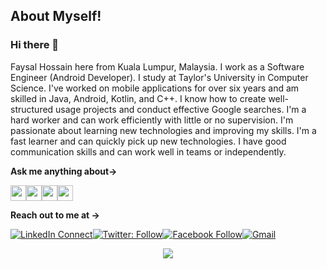 
## About Myself!

### Hi there 👋

Faysal Hossain here from Kuala Lumpur, Malaysia. I work as a Software Engineer (Android Developer). I study at Taylor's University in Computer Science. I've worked on mobile applications for over six years and am skilled in Java, Android, Kotlin, and C++. I know how to create well-structured usage projects and conduct effective Google searches. I'm a hard worker and can work efficiently with little or no supervision. I'm passionate about learning new technologies and improving my skills. I'm a fast learner and can quickly pick up new technologies. I have good communication skills and can work well in teams or independently.

**Ask me anything about→**

<img src='https://img.shields.io/badge/Java-ED8B00?&style=for-the-badge&logo=java&logoColor=white' height='25'/><img src='https://img.shields.io/badge/kotlin-%230095D5.svg?&style=for-the-badge&logo=kotlin&logoColor=white' height='25'/><img src='https://img.shields.io/badge/Android-3DDC84?logo=android&logoColor=white&style=for-the-badge' height='25'/><img src='https://img.shields.io/badge/Python-3776AB?&style=for-the-badge&logo=python&logoColor=white' height='25'/>
  
  **Reach out to me at →**

[![LinkedIn Connect](https://img.shields.io/badge/LinkedIn-0077B5?style=for-the-badge&logo=linkedin&logoColor=white)](https://www.linkedin.com/in/fsfaysalcse/)[![Twitter: Follow](https://img.shields.io/badge/Twitter-1DA1F2?style=for-the-badge&logo=twitter&logoColor=white)](https://twitter.com/fsfaysalcse)[![Facebook Follow](https://img.shields.io/badge/Facebook-1877F2?style=for-the-badge&logo=facebook&logoColor=white)](https://www.facebook.com/fsfaysalcse/)[![Gmail](https://img.shields.io/badge/Gmail-D14836?style=for-the-badge&logo=gmail&logoColor=white)](mailto:fsfoysal15@gmail.com?subject=From%20GitHub&body=Hi,%20there.%20Found%20you%20from%20GitHub.)
<p align = "center">
<img src="https://github-readme-stats.vercel.app/api?username=fsfaysalcse&count_private=true&include_all_commits=true&show_icons=true&theme=gotham&line_height=25&hide_border=true">
</p>

